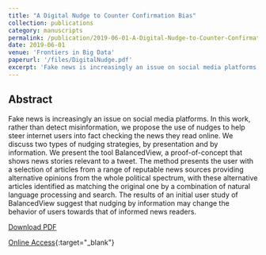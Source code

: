 ```yaml
---
title: "A Digital Nudge to Counter Confirmation Bias"
collection: publications
category: manuscripts
permalink: /publication/2019-06-01-A-Digital-Nudge-to-Counter-Confirmation-Bias
date: 2019-06-01
venue: 'Frontiers in Big Data'
paperurl: '/files/DigitalNudge.pdf'
excerpt: 'Fake news is increasingly an issue on social media platforms. In this work, rather than detect misinformation, we propose the use of nudges to help steer internet users into fact checking the news they read online.'
---
```


## Abstract
Fake news is increasingly an issue on social media platforms. In this work, rather than detect misinformation, we propose the use of nudges to help steer internet users into fact checking the news they read online. We discuss two types of nudging strategies, by presentation and by information. We present the tool BalancedView, a proof-of-concept that shows news stories relevant to a tweet. The method presents the user with a selection of articles from a range of reputable news sources providing alternative opinions from the whole political spectrum, with these alternative articles identified as matching the original one by a combination of natural language processing and search. The results of an initial user study of BalancedView suggest that nudging by information may change the behavior of users towards that of informed news readers.

[Download PDF](/files/DigitalNudge.pdf')

[Online Access](https://doi.org/10.3389%2Ffdata.2019.00011){:target="_blank"}
